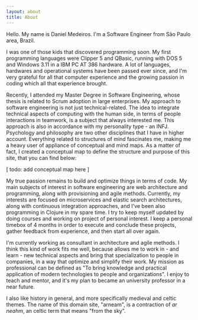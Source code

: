 ```yaml
---
layout: about
title: About
---
```


Hello. My name is Daniel Medeiros. I'm a Software Engineer from São Paulo area, Brazil.

I was one of those kids that discovered programming soon. My first programming languages were Clipper 5 and QBasic, running with DOS 5 and Windows 3.11 in a IBM PC AT 386 hardware. A lot of languages, hardwares and operational systems have been passed ever since, and I'm very grateful for all that computer experience and the growing passion in coding which all that experience brought.

Recently, I attended my Master Degree in Software Engineering, whose thesis is related to Scrum adoption in large enterprises. My approach to software engineering is not just technical-related. The idea to integrate technical aspects of computing with the human side, in terms of people interactions in teamwork, is a subject that always interested me. This approach is also in accordance with my personality type - an INFJ. Psychology and philosophy are two other disciplines that I have in higher account. Everything related to structures of mind fascinates me, making me a heavy user of appliance of conceptual and mind maps. As a matter of fact, I created a conceptual map to define the structure and purpose of this site, that you can find below:

[ todo: add conceptual map here ]

My true passion remains to build and optimize things in terms of code. My main subjects of interest in software engineering are web architecture and programming, along with provisioning and agile methods. Currently, my interests are focused on microservices and elastic search architectures, along with continuous integration approaches, and I've been also programming in Clojure in my spare time. I try to keep myself updated by doing courses and working on project of personal interest. I keep a personal timebox of 4 months in order to execute and conclude these projects, gather feedback from experience, and then start all over again.

I'm currently working as consultant in architecture and agile methods. I think this kind of work fits me well, because allows me to work in - and learn - new technical aspects and bring that specialization to people in companies, in a way that optimize and simplify their work. My mission as professional can be defined as "To bring knowledge and practical application of modern technologies to people and organizations". I enjoy to teach and mentor, and it's my plan to became an university professor in a near future.

I also like history in general, and more specifically medieval and celtic themes. The name of this domain site, "arneam", is a contraction of <em>ar neahm</em>, an celtic term that means "from the sky".

